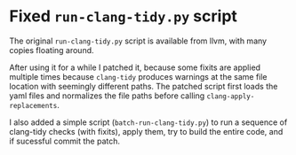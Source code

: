 # Fixed `run-clang-tidy.py` script

The original `run-clang-tidy.py` script is available from llvm, with many copies floating around.

After using it for a while I patched it, because some fixits are applied multiple times because `clang-tidy` produces warnings at the same file location with seemingly different paths.
The patched script first loads the yaml files and normalizes the file paths before calling `clang-apply-replacements`.

I also added a simple script (`batch-run-clang-tidy.py`) to run a sequence of clang-tidy checks (with fixits), apply them, try to build the entire code, and if sucessful commit the patch.
